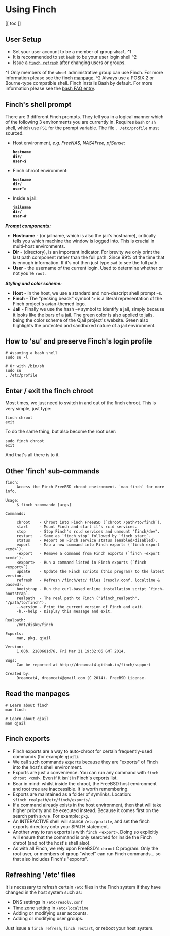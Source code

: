 
# Using Finch

[bf]:/finch/faq/#toc_8
[man]:/finch/manpage#USAGE
[fr]:#toc_8

[[ toc ]]

## User Setup

* Set your user account to be a member of group `wheel`. ^1
* It is recommended to set `bash` to be your user login shell ^2
* Issue a [`finch refresh`][fr] after changing users or groups.

^1 Only members of the `wheel` administrative group can use Finch. For more information please see the finch [manpage][man]. ^2 Always use a POSIX.2 or Bourne-type compatible shell. Finch installs Bash by default. For more information please see the [bash FAQ entry][bf].

## Finch's shell prompt

There are 3 different Finch prompts. They tell you in a logical manner which of the following 3 environments you are currently in. Requires `bash` or `sh` shell, which use `PS1` for the prompt variable. The file `. /etc/profile` must sourced.

* Host environment, *e.g. FreeNAS, NAS4Free, pfSense*:
</br>**<div><code class="custom-code"><span class="mar">hostname</span> <span class="pur">dir</span><span class="blk">/</span> <span class="blk">user</span><span class="mar">~$</span></code></div>**

* Finch chroot environment:
</br>**<div><code class="custom-code"><span class="mar">hostname</span> <span class="pur">dir</span><span class="blk">/</span> <span class="blk">user</span><span class="mar">\^></span></code></div>**

* Inside a jail:
</br>**<div><code class="custom-code"><span class="grn">jailname</span> <span class="pur">dir</span><span class="blk">/</span> <span class="blk">user</span><span class="grn">~#</span></code></div>**

***Prompt components:***

* **Hostname** - (or jailname, which is also the jail's hostname), critically tells you which machine the window is logged into. This is crucial in multi-host environments.
* **Dir** - (directory), is an important indicator. For brevity we only print the last path component rather than the full path. Since 99% of the time that is enough information. If it's not then just type `pwd` to see the full path.
* **User** - the username of the current login. Used to determine whether or not you're `root`.


***Styling and color scheme:***

* **Host** - In the host, we use a standard and non-descript shell prompt `~$`.
* **Finch** - The "pecking beack" symbol `^>` is a literal representation of the Finch project's avian-themed logo.
* **Jail** - Finally we use the hash `~#` symbol to identify a jail, simply because it looks like the bars of a jail. The green color is also applied to jails, being the color scheme of the Qjail project's website. Green also highlights the protected and sandboxed nature of a jail environment.

## How to 'su' and preserve Finch's login profile

    # Assuming a bash shell
    sudo su -l

    # Or with /bin/sh
    sudo su
    . /etc/profile

## Enter / exit the finch chroot

Most times, we just need to switch in and out of the finch chroot. This is very simple, just type:

    finch chroot
    exit

To do the same thing, but also become the root user:

    sudo finch chroot
    exit

And that's all there is to it.

## Other 'finch' sub-commands

    finch:
         Access the Finch FreeBSD chroot environment. `man finch` for more info.

    Usage:
         $ finch <command> [args]

    Commands:

         chroot    - Chroot into Finch FreeBSD (`chroot /path/to/finch`).
         start     - Mount Finch and start it's rc.d services.
         stop      - Stop Finch's rc.d services and unmount "finch/dev".
         restart   - Same as `finch stop` followed by `finch start`.
         status    - Report on Finch service status (enabled/disabled).
         export    - Map a new command into Finch exports (`finch export <cmd>`).
         -export   - Remove a command from Finch exports (`finch -export <cmd>`).
         <export>  - Run a command listed in Finch exports (`finch <export>`).
         update    - Update the Finch scripts (this program) to the latest version.
         refresh   - Refresh /finch/etc/ files (resolv.conf, localtime & passwd).
         bootstrap - Run the curl-based online installation script `finch-bootstrap`.
         realpath  - The real path to Finch ("$finch_realpath", "/path/to/finch").
         --version - Print the current version of Finch and exit.
         -h,--help - Display this message and exit.

    Realpath:
         /mnt/disk0/finch

    Exports:
         man, pkg, qjail

    Version:
         1.00b, 2180681d76, Fri Mar 21 19:32:06 GMT 2014.

    Bugs:
         Can be reported at http://dreamcat4.github.io/finch/support

    Created by:
         Dreamcat4, dreamcat4@gmail.com (C 2014). FreeBSD License.

## Read the manpages

    # Learn about finch
    man finch

    # Learn about qjail
    man qjail

## Finch exports

* Finch exports are a way to auto-chroot for certain frequently-used commands (for example `qjail`).
* We call such commands `exports` because they are "exports" of Finch into the host's shell environment.
* Exports are just a convenience. You can run any command with `finch chroot <cmd>`. Even if it isn't in Finch's exports list.
* Bear in mind: whilst inside the chroot, the FreeBSD host environment and root tree are inaccessible. It is worth remembering.
* Exports are maintained as a folder of symlinks. Location: `$finch_realpath/etc/finch/exports/`.
* If a command already exists in the host environment, then that will take higher priority and be executed instead. Because it comes first on the search path `$PATH`. For example: `pkg`.
* An INTERACTIVE shell will source `/etc/profile`, and set the finch exports directory onto your $PATH statement.
* Another way to run exports is with `finch <export>`. Doing so explicitly will ensure that the command is only searched for inside the Finch chroot (and not the host's shell also).
* As with all Finch, we rely upon FreeBSD's `chroot` C program. Only the root user, or members of group "wheel" can run Finch commands... so that also includes Finch's "exports".

## Refreshing '/etc' files

It is necessary to refresh certain `/etc` files in the Finch system if they have changed in the host system such as:

* DNS settings in `/etc/resolv.conf`
* Time zone setting in `/etc/localtime`
* Adding or modifying user accounts.
* Adding or modifying user groups.

Just issue a `finch refresh`, `finch restart`, or reboot your host system.

